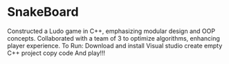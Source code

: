 # SnakeBoard
Constructed a Ludo game in C++, emphasizing modular design and OOP concepts. Collaborated with a team of 3 to optimize algorithms, enhancing player experience.
To Run:
Download and install Visual studio 
create empty C++ project
copy code
And play!!!
